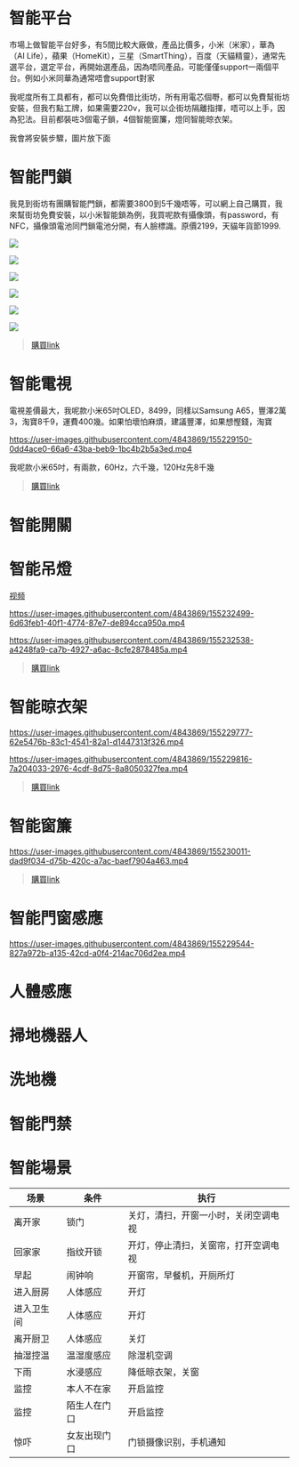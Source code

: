 # 智能平台

市場上做智能平台好多，有5間比較大廠做，產品比價多，小米（米家），華為（AI Life），蘋果（HomeKit），三星（SmartThing），百度（天貓精靈），通常先選平台，選定平台，再開始選產品，因為唔同產品，可能僅僅support一兩個平台。例如小米同華為通常唔會support對家

我呢度所有工具都有，都可以免費借比街坊，所有用電芯個嘢，都可以免費幫街坊安裝，但我冇點工牌，如果需要220v，我可以企街坊隔離指揮，唔可以上手，因為犯法。目前都裝咗3個電子鎖，4個智能窗簾，燈同智能晾衣架。

我會將安裝步驟，圖片放下面

# 智能門鎖

我見到街坊有團購智能門鎖，都需要3800到5千幾唔等，可以網上自己購買，我來幫街坊免費安裝，以小米智能鎖為例，我買呢款有攝像頭，有password，有NFC，攝像頭電池同門鎖電池分開，有人臉標識。原價2199，天貓年貨節1999.

![](../images/smart/1-1.png)

![](../images/smart/1-2.png)

![](../images/smart/1-3.png)

![](../images/smart/1-4.png)

![](../images/smart/1-5.png)

![](../images/smart/1-6.png)

> [購買link](https://www.mi.com/buy/detail?product_id=14467&cfrom=search)

# 智能電視

電視差價最大，我呢款小米65吋OLED，8499，同樣以Samsung A65，豐澤2萬3，淘寶8千9，運費400幾。如果怕壞怕麻煩，建議豐澤，如果想慳錢，淘寶

https://user-images.githubusercontent.com/4843869/155229150-0dd4ace0-66a6-43ba-beb9-1bc4b2b5a3ed.mp4

我呢款小米65吋，有兩款，60Hz，六千幾，120Hz先8千幾

> [購買link](https://www.mi.com/buy/detail?product_id=14779)

# 智能開關

# 智能吊燈

[视频](../images/smart/4-1.mp4)

https://user-images.githubusercontent.com/4843869/155232499-6d63feb1-40f1-4774-87e7-de894cca950a.mp4

https://user-images.githubusercontent.com/4843869/155232538-a4248fa9-ca7b-4927-a6ac-8cfe2878485a.mp4

> [購買link](https://www.mi.com/buy/detail?product_id=11041&cfrom=search)

# 智能晾衣架

https://user-images.githubusercontent.com/4843869/155229777-62e5476b-83c1-4541-82a1-d1447313f326.mp4

https://user-images.githubusercontent.com/4843869/155229816-7a204033-2976-4cdf-8d75-8a8050327fea.mp4

> [購買link](https://www.mi.com/buy/detail?product_id=11041&cfrom=search)

# 智能窗簾

https://user-images.githubusercontent.com/4843869/155230011-dad9f034-d75b-420c-a7ac-baef7904a463.mp4

> [購買link](https://item.jd.com/100014743067.html)

# 智能門窗感應

https://user-images.githubusercontent.com/4843869/155229544-827a972b-a135-42cd-a0f4-214ac706d2ea.mp4

# 人體感應

# 掃地機器人

# 洗地機

# 智能門禁

# 智能場景

| 场景 | 条件 | 执行 |
| ------ | ------ | ------ |
| 离开家 | 锁门 | 关灯，清扫，开窗一小时，关闭空调电视 |
| 回家家 | 指纹开锁 | 开灯，停止清扫，关窗帘，打开空调电视 |
| 早起 | 闹钟响 | 开窗帘，早餐机，开厕所灯 |
| 进入厨房 | 人体感应 | 开灯 |
| 进入卫生间 | 人体感应 | 开灯 |
| 离开厨卫 | 人体感应 | 关灯 |
| 抽湿控温 | 温湿度感应 | 除湿机空调 |
| 下雨 | 水浸感应 | 降低晾衣架，关窗 |
| 监控 | 本人不在家 | 开启监控|
| 监控 | 陌生人在门口 | 开启监控|
| 惊吓 | 女友出现门口 | 门锁摄像识别，手机通知|	

